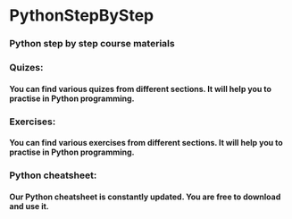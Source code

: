 # PythonStepByStep
### Python step by step course materials

### Quizes:
#### You can find various quizes from different sections. It will help you to practise in Python programming.

### Exercises:
#### You can find various exercises from different sections. It will help you to practise in Python programming.

### Python cheatsheet:
#### Our Python cheatsheet is constantly updated. You are free to download and use it.
